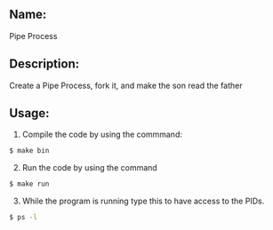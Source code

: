 ## Name: 
Pipe Process

## Description:
Create a Pipe Process, fork it, and make the son read the father

## Usage:
1. Compile the code by using the commmand: 
```bash
$ make bin
```

2. Run the code by using the command 
```bash
$ make run
````
3. While the program is running type this to have access to the PIDs.
```bash
$ ps -l
``` 